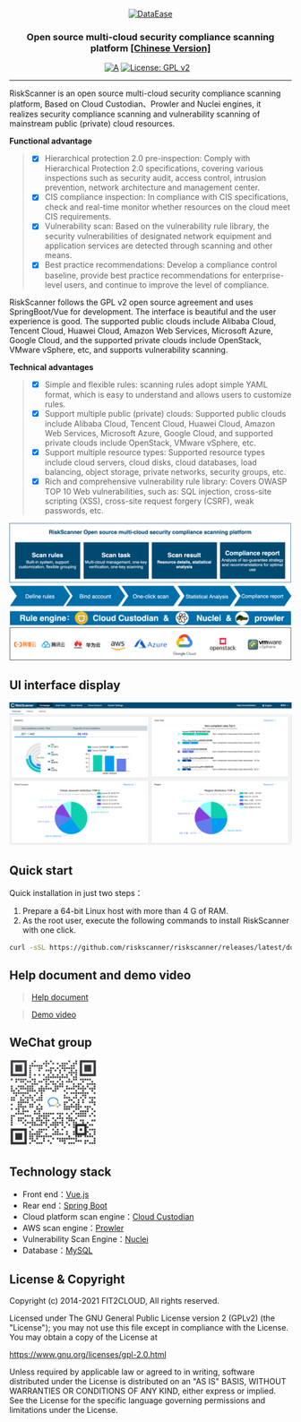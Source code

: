 <p align="center"><a href="https://riskscanner.io"><img src="https://fit2cloud2-offline-installer.oss-cn-beijing.aliyuncs.com/riskscanner/img/logo-dark.png" alt="DataEase" width="300" /></a></p>
<h3 align="center">Open source multi-cloud security compliance scanning platform <a href="https://github.com/riskscanner/riskscanner/blob/master/README.md">[Chinese Version]</a></h3>

<p align="center">
  <a href="https://app.codacy.com/gh/riskscanner/riskscanner?utm_source=github.com&utm_medium=referral&utm_content=riskscanner/riskscanner&utm_campaign=Badge_Grade"><img src="https://api.codacy.com/project/badge/Grade/956d688c965044d49ec807817efd3ca0" alt="A"></a>
  <a href="https://www.gnu.org/licenses/old-licenses/gpl-2.0"><img src="https://img.shields.io/github/license/riskscanner/riskscanner?color=%00468F&style=flat-square" alt="License: GPL v2"></a>
  <a href="https://github.com/riskscanner/riskscanner/releases/latest"><img src="https://img.shields.io/github/v/release/riskscanner/riskscanner" alt=""></a>
  <a href="https://github.com/riskscanner/riskscanner"><img src="https://img.shields.io/github/stars/riskscanner/riskscanner?color=%231890FF&style=flat-square" alt=""></a>
  <a href="https://github.com/riskscanner/riskscanner/releases"><img src="https://img.shields.io/github/downloads/riskscanner/riskscanner/total" alt=""></a>
</p>
<hr />

RiskScanner is an open source multi-cloud security compliance scanning platform, Based on Cloud Custodian、Prowler and Nuclei engines, it realizes security compliance scanning and vulnerability scanning of mainstream public (private) cloud resources.

**Functional advantage**

> - [x] Hierarchical protection 2.0 pre-inspection: Comply with Hierarchical Protection 2.0 specifications, covering various inspections such as security audit, access control, intrusion prevention, network architecture and management center.
> - [x] CIS compliance inspection: In compliance with CIS specifications, check and real-time monitor whether resources on the cloud meet CIS requirements.
> - [x] Vulnerability scan: Based on the vulnerability rule library, the security vulnerabilities of designated network equipment and application services are detected through scanning and other means.
> - [x] Best practice recommendations: Develop a compliance control baseline, provide best practice recommendations for enterprise-level users, and continue to improve the level of compliance.

RiskScanner follows the GPL v2 open source agreement and uses SpringBoot/Vue for development. The interface is beautiful and the user experience is good. The supported public clouds include Alibaba Cloud, Tencent Cloud, Huawei Cloud, Amazon Web Services, Microsoft Azure, Google Cloud, and the supported private clouds include OpenStack, VMware vSphere, etc, and supports vulnerability scanning.

**Technical advantages**

> - [x] Simple and flexible rules: scanning rules adopt simple YAML format, which is easy to understand and allows users to customize rules.
> - [x] Support multiple public (private) clouds: Supported public clouds include Alibaba Cloud, Tencent Cloud, Huawei Cloud, Amazon Web Services, Microsoft Azure, Google Cloud, and supported private clouds include OpenStack, VMware vSphere, etc.
> - [x] Support multiple resource types: Supported resource types include cloud servers, cloud disks, cloud databases, load balancing, object storage, private networks, security groups, etc.
> - [x] Rich and comprehensive vulnerability rule library: Covers OWASP TOP 10 Web vulnerabilities, such as: SQL injection, cross-site scripting (XSS), cross-site request forgery (CSRF), weak passwords, etc.

![Functional architecture](./frontend/src/assets/img/readme/functional-architecture-en.png)

## UI interface display

![UI interface display](./frontend/src/assets/img/readme/dashboard-en.png)

## Quick start

Quick installation in just two steps：

1.  Prepare a 64-bit Linux host with more than 4 G of RAM.
2.  As the root user, execute the following commands to install RiskScanner with one click.

```sh
curl -sSL https://github.com/riskscanner/riskscanner/releases/latest/download/quick_start.sh | sh
```

## Help document and demo video

> [Help document](https://docs.riskscanner.io/)

> [Demo video](https://www.bilibili.com/video/BV12p4y1b7Ud)

## WeChat group

<img src="./frontend/src/assets/img/readme/wechat-group.png" width="156" height="156"/>

## Technology stack

- Front end：[Vue.js](https://vuejs.org/)
- Rear end：[Spring Boot](https://www.tutorialspoint.com/spring_boot/spring_boot_introduction.htm)
- Cloud platform scan engine：[Cloud Custodian](https://github.com/cloud-custodian/cloud-custodian)
- AWS scan engine：[Prowler](https://github.com/toniblyx/prowler)
- Vulnerability Scan Engine：[Nuclei](https://github.com/projectdiscovery/nuclei)
- Database：[MySQL](https://www.mysql.com/)

## License & Copyright

Copyright (c) 2014-2021 FIT2CLOUD, All rights reserved.

Licensed under The GNU General Public License version 2 (GPLv2) (the "License"); you may not use this file except in compliance with the License. You may obtain a copy of the License at

https://www.gnu.org/licenses/gpl-2.0.html

Unless required by applicable law or agreed to in writing, software distributed under the License is distributed on an "AS IS" BASIS, WITHOUT WARRANTIES OR CONDITIONS OF ANY KIND, either express or implied. See the License for the specific language governing permissions and limitations under the License.
